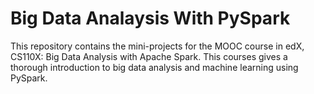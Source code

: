 # Big Data Analaysis With PySpark

This repository contains the mini-projects for the MOOC course in edX, CS110X: Big Data Analysis with Apache Spark. This courses gives a thorough introduction to big data analysis and machine learning using PySpark. 
